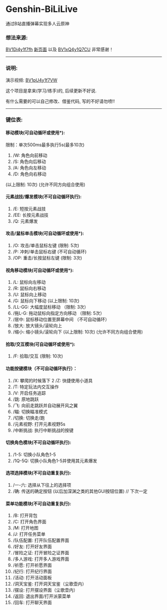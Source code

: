 # Genshin-BiLiLive
通过B站直播弹幕实现多人云原神

### 想法来源:
<a href="https://www.bilibili.com/video/BV1Di4y1f7fh" target="_blank" >BV1Di4y1f7fh</a>
<a href="newurl" target="_blank">新页面</a>
以及
<a href="https://www.bilibili.com/video/BV1xQ4y1Q7CU" target="_blank" >BV1xQ4y1Q7CU</a>
非常感谢！

<hr/>

### 说明:
演示视频: <a href="https://www.bilibili.com/video/BV1pU4y1f7VW" target="_blank" >BV1pU4y1f7VW</a>

这个项目是拿来(学习/练手)的, 后续更新不好说.

有什么需要的可以自己修改、借鉴代码, 写的不好请勿喷!!

<hr/>

### 键位表:

#### 移动模块(可自动循环或使用*):
  限制：单次500ms最多执行5s(最多10次)
  
  1.  /W:   角色向前移动
  2.  /S:   角色向后移动
  3.  /A:   角色向左移动
  4.  /D:   角色向右移动
  
  (以上限制: 10次)
  (允许不同方向组合使用)

#### 元素战技/爆发模块(不可自动循环执行):
  1.  /E:   短按元素战技
  2.  /EE:  长按元素战技
  3.  /Q:   元素爆发

#### 攻击/鼠标单击模块(可自动循环或使用*):
  1.  /O:   攻击/单击鼠标左键 (限制: 5次)
  2.  /P:   冲刺/单击鼠标右键 (不可自动循环)
  3.  /OP:  重击/长按鼠标左键 (限制: 3次)

#### 视角移动模块(可自动循环或使用*):
  1.  /L:    鼠标向左移动
  2.  /R:    鼠标向右移动
  3.  /U:    鼠标向上移动
  4.  /G:    鼠标向下移动
  (以上限制: 10次)
  5.  /LL-GG: 大幅度鼠标移动 （限制: 3次）
  6.  /拖L-G: 拖动鼠标向指定方向移动 （限制: 5次）
  7.  /居中:  鼠标移动位置至屏幕中间 （不可自动循环）
  8.  /放大:  放大镜头/滚轮向上
  9.  /缩小:  缩小镜头/滚轮向下
  (以上限制: 10次)
  (允许不同方向组合使用)

#### 拾取/交互模块(可自动循环或使用*):
  1.  /F:     拾取/交互 (限制: 10次)

#### 功能按键模块（不可自动循环执行）：
  1.  /X:    攀爬的时候落下
  2   /Z:    快捷使用小道具
  3.  /T:    特定玩法内交互操作
  4.  /V:    开启任务追踪
  5.  /跳:   原地跳跃
  6.  /飞:   向前走跳跃并自动展开风之翼
  7.  /瞄:   切换瞄准模式
  8.  /切换: 切换走/跑
  9.  /元素视野: 打开元素视野5s
  10. /中断挑战: 执行中断挑战的按键

#### 切换角色模块(不可自动循环执行):
  1.  /1-5:    切换小队角色1-5
  2.  /1Q-5Q:  切换小队角色1-5并使用其元素爆发

#### 选项选择模块(不可自动重复执行):
  1.  /一-六:    选择从下往上的选择项
  2.  /确:   传送的确定按钮
  (以后加深渊之类的其他GUI按钮位置) // 下次一定

#### 菜单功能模块(不可自动重复执行):
  1.  /B:     打开背包
  2.  /C:     打开角色界面
  3.  /M:     打开地图
  4.  /J:     打开任务菜单
  5.  /队伍配置: 打开队伍配置界面
  6.  /好友:     打开好友界面
  7.  /冒险之证: 打开冒险之证界面
  8.  /多人游戏: 打开多人游戏界面
  9.  /祈愿:     打开祈愿界面
  10. /纪行:     打开纪行界面
  11. /活动:     打开活动面板
  12. /洞天宝鉴: 打开洞天宝鉴（尘歌壶内）
  13. /摆设:     打开摆设界面（尘歌壶内）
  14. /返回:     退出界面/打开派蒙菜单
  15. /回车:     打开聊天界面
